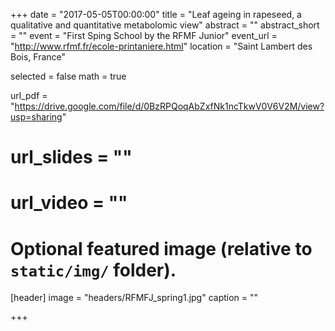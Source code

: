 +++
date = "2017-05-05T00:00:00"
title = "Leaf ageing in rapeseed, a qualitative and quantitative metabolomic view"
abstract = ""
abstract_short = ""
event = "First Sping School by the RFMF Junior"
event_url = "http://www.rfmf.fr/ecole-printaniere.html"
location = "Saint Lambert des Bois, France"

selected = false
math = true

url_pdf = "https://drive.google.com/file/d/0BzRPQoqAbZxfNk1ncTkwV0V6V2M/view?usp=sharing"
# url_slides = ""
# url_video = ""

# Optional featured image (relative to `static/img/` folder).
[header]
image = "headers/RFMFJ_spring1.jpg"
caption = ""

+++